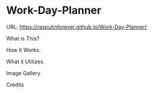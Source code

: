 # Work-Day-Planner

URL:  https://rasputinforever.github.io/Work-Day-Planner/

What is This?



How it Works.

What it Utilizes.

Image Gallery

Credits